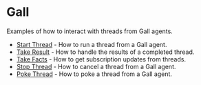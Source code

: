 # Gall

Examples of how to interact with threads from Gall agents.

- [Start Thread](./start-thread.md) - How to run a thread from a Gall agent.
- [Take Result](./take-result.md) - How to handle the results of a completed thread.
- [Take Facts](./take-facts.md) - How to get subscription updates from threads.
- [Stop Thread](./stop-thread.md) - How to cancel a thread from a Gall agent.
- [Poke Thread](./poke-thread.md) - How to poke a thread from a Gall agent.
